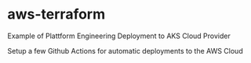 # aws-terraform

Example of Plattform Engineering Deployment to AKS Cloud Provider

Setup a few Github Actions for automatic deployments to the AWS Cloud

